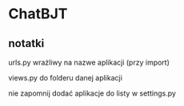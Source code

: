 # ChatBJT

## notatki


urls.py wrażliwy na nazwe aplikacji (przy import)

views.py do folderu danej aplikacji

nie zapomnij dodać aplikacje do listy w settings.py
